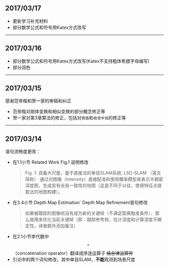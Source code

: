 ## 2017/03/17
* 更新学习补充材料
* 部分数学公式和符号用Katex方式改写
---
## 2017/03/16
* 部分数学公式和符号用Katex方式改写(Katex不支持粗体希腊字母编写)
* 部分润色
---
## 2017/03/15
感谢范帝楷和贺一家的审稿和纠正
* 范帝楷对刚体变换和相似变换的部分概念修正等
* 贺一家对第3章算法的修正，包括对`真值`和`收敛半径`的修正等
---
## 2017/03/14
语句流畅度更改：
* 在1.1小节 Related Work Fig.1 说明修改
  > Fig. 1: 具备大尺度，基于直接法的单目SLAM系统: LSD-SLAM （英文简称） 通过对图像（Intensity）直接配准和使用概率模型来表示半稠密深度图，生成具有全局一致性的地图（这是不同于以往，使用特征点提取法的地图构建）。
* 在3.4小节 Depth Map Estimation\` Depth Map Refinement首句修改
  > 如果被跟踪的图像帧没有成为新的关键帧（不满足距离触发条件），那么就用来优化当前关键帧（即：跟踪参考帧，估计深度和计算深度不确定性，译者额外添加备注）
* 在2.1小节李代数中$$\circ$$（concatenation operator）翻译成序连运算子 ~~结合律运算符~~
* 引论中的两个词句修改，其中单目SLAM，**不能**观测到场景尺度